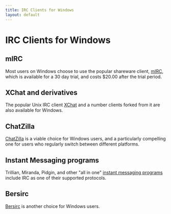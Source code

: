 ```yaml
---
title: IRC Clients for Windows
layout: default
---
```


# IRC Clients for Windows


## mIRC
Most users on Windows choose to use the popular shareware client, [mIRC](/irchelp/clients/windows/mirc/), which is available for a 30 day trial, and costs $20.00 after the trial period. 

## XChat and derivatives
The popular Unix IRC client [XChat](/irchelp/clients/windows/xchat.html) and a number clients forked from it are also available for Windows.

## ChatZilla
[ChatZilla](/irchelp/clients/cross/chatzilla.html) is a viable choice for Windows users, and a particularly compelling one for users who regularly switch between different platforms. 

## Instant Messaging programs

Trillian, Miranda, Pidgin, and other "all in one" [instant messaging programs](/irchelp/clients/windows/instantmessage.html) include IRC as one of their supported protocols.

## Bersirc
[Bersirc](/irchelp/clients/windows/bersirc.html) is another choice for Windows users. 
